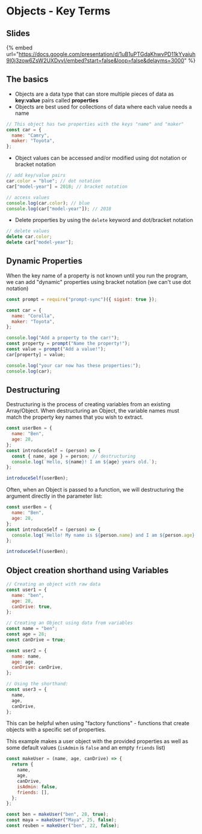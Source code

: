 # Objects - Key Terms

## Slides

{% embed url="https://docs.google.com/presentation/d/1uB1uPTGdaKhwvPD11kYyaiuh9I0j3zow6ZsW2UXDvvI/embed?start=false&loop=false&delayms=3000" %}

## The basics

- Objects are a data type that can store multiple pieces of data as **key:value** pairs called **properties**
- Objects are best used for collections of data where each value needs a name

```js
// This object has two properties with the keys "name" and "maker"
const car = {
  name: "Camry",
  maker: "Toyota",
};
```

- Object values can be accessed and/or modified using dot notation or bracket notation

```js
// add key/value pairs
car.color = "blue"; // dot notation
car["model-year"] = 2018; // bracket notation

// access values
console.log(car.color); // blue
console.log(car["model-year"]); // 2018
```

- Delete properties by using the `delete` keyword and dot/bracket notation

```js
// delete values
delete car.color;
delete car["model-year"];
```

## Dynamic Properties

When the key name of a property is not known until you run the program, we can add "dynamic" properties using bracket notation (we can't use dot notation)

```js
const prompt = require("prompt-sync")({ sigint: true });

const car = {
  name: "Corolla",
  maker: "Toyota",
};

console.log("Add a property to the car!");
const property = prompt("Name the property!");
const value = prompt("Add a value!");
car[property] = value;

console.log("your car now has these properties:");
console.log(car);
```

## Destructuring

Destructuring is the process of creating variables from an existing Array/Object. When destructuring an Object, the variable names must match the property key names that you wish to extract.

```js
const userBen = {
  name: "Ben",
  age: 28,
};
const introduceSelf = (person) => {
  const { name, age } = person; // destructuring
  console.log(`Hello, ${name}! I am ${age} years old.`);
};

introduceSelf(userBen);
```

Often, when an Object is passed to a function, we will destructuring the argument directly in the parameter list:

```js
const userBen = {
  name: "Ben",
  age: 28,
};
const introduceSelf = (person) => {
  console.log(`Hello! My name is ${person.name} and I am ${person.age} years old.`);
};

introduceSelf(userBen);
```

## Object creation shorthand using Variables

```js
// Creating an object with raw data
const user1 = {
  name: "ben",
  age: 28,
  canDrive: true,
};

// Creating an Object using data from variables
const name = "ben";
const age = 28;
const canDrive = true;

const user2 = {
  name: name,
  age: age,
  canDrive: canDrive,
};

// Using the shorthand:
const user3 = {
  name,
  age,
  canDrive,
};
```

This can be helpful when using "factory functions" - functions that create objects with a specific set of properties.

This example makes a user object with the provided properties as well as some default values (`isAdmin` is `false` and an empty `friends` list)

```js
const makeUser = (name, age, canDrive) => {
  return {
    name,
    age,
    canDrive,
    isAdmin: false,
    friends: [],
  };
};

const ben = makeUser("ben", 28, true);
const maya = makeUser("Maya", 25, false);
const reuben = makeUser("ben", 22, false);
```
